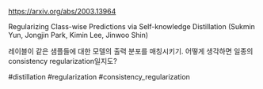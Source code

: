 https://arxiv.org/abs/2003.13964

Regularizing Class-wise Predictions via Self-knowledge Distillation (Sukmin Yun, Jongjin Park, Kimin Lee, Jinwoo Shin)

레이블이 같은 샘플들에 대한 모델의 출력 분포를 매칭시키기. 어떻게 생각하면 일종의 consistency regularization일지도?

#distillation #regularization #consistency_regularization 